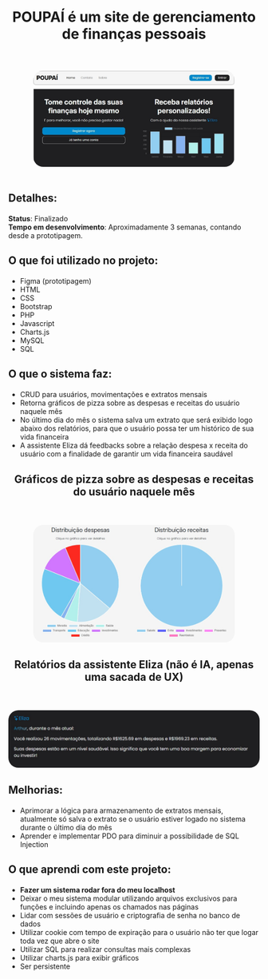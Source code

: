 <div align="center "style="margin-top: 20px; margin-bottom: 20px;">
  <h1>POUPAÍ é um site de gerenciamento de finanças pessoais</h1> <br>
</div>

<div align="center" style="margin-top: 20px;">
  <img src="assets/index.jpg" style="border-radius: 20px; max-width: 80%; height: auto;">
</div>

<br>

<div align="left" style="margin-top: 20px; margin-bottom: 20px;">
  <h2>Detalhes:</h2>
</div>

<div align="left" style="margin-top: 20px; margin-bottom: 20px;">
  <strong>Status</strong>: Finalizado <br>
  <strong>Tempo em desenvolvimento</strong>: Aproximadamente 3 semanas, contando desde a prototipagem. <br> 
</div>

<div align="left" style="margin-top: 20px; margin-bottom: 20px;">
  <h2>O que foi utilizado no projeto:</h2>
</div>

<ul>
  <li>Figma (prototipagem)</li>
  <li>HTML</li>
  <li>CSS</li>
  <li>Bootstrap</li>
  <li>PHP</li>
  <li>Javascript</li>
  <li>Charts.js</li>
  <li>MySQL</li>
  <li>SQL</li>
</ul>

<div align="left" style="margin-top: 20px; margin-bottom: 20px;">
  <h2>O que o sistema faz:</h2>
</div>

<ul>
  <li>CRUD para usuários, movimentações e extratos mensais</li>
  <li>Retorna gráficos de pizza sobre as despesas e receitas do usuário naquele mês</li>
  <li>No último dia do mês o sistema salva um extrato que será exibido logo abaixo dos relatórios, para que o usuário possa ter um histórico de sua vida financeira</li>
  <li>A assistente Eliza dá feedbacks sobre a relação despesa x receita do usuário com a finalidade de garantir um vida financeira saudável</li>
</ul>

<div align="center" style="margin-top: 20px; margin-bottom: 20px;">
  <h2>Gráficos de pizza sobre as despesas e receitas do usuário naquele mês</h2> <br>
</div>

<div align="center">
  <img src="assets/relatorios.jpg" style="border-radius: 20px; max-width: 80%; height: auto;">
</div>

<div align="center" style="margin-top: 20px; margin-bottom: 20px;">
  <h2>Relatórios da assistente Eliza (não é IA, apenas uma sacada de UX)</h2> <br>
</div>

<div align="center">
  <img src="assets/eliza.jpg" style="border-radius: 20px; height: auto;">
</div>

<div align="left" style="margin-top: 20px; margin-bottom: 20px;">
  <h2>Melhorias:</h2>
</div>

<ul>
  <li>Aprimorar a lógica para armazenamento de extratos mensais, atualmente só salva o extrato se o usuário estiver logado no sistema durante o último dia do mês</li>
  <li>Aprender e implementar PDO para diminuir a possibilidade de SQL Injection</li>
</ul>

<div align="left" style="margin-top: 20px; margin-bottom: 20px;">
  <h2>O que aprendi com este projeto:</h2>
</div>

<ul>
  <li><strong>Fazer um sistema rodar fora do meu localhost</strong></li>
  <li>Deixar o meu sistema modular utilizando arquivos exclusivos para funções e incluindo apenas os chamados nas páginas</li>
  <li>Lidar com sessões de usuário e criptografia de senha no banco de dados</li>
  <li>Utilizar cookie com tempo de expiração para o usuário não ter que logar toda vez que abre o site</li>
  <li>Utilizar SQL para realizar consultas mais complexas</li>
  <li>Utilizar charts.js para exibir gráficos</li>
  <li>Ser persistente</li>
</ul>
